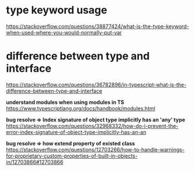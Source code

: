 # type keyword usage  
https://stackoverflow.com/questions/38877424/what-is-the-type-keyword-when-used-where-you-would-normally-put-var  

# difference between type and interface  
https://stackoverflow.com/questions/36782896/in-typescript-what-is-the-difference-between-type-and-interface  

**understand modules when using modules in TS**  
https://www.typescriptlang.org/docs/handbook/modules.html    

**bug resolve => Index signature of object type implicitly has an 'any' type**  
https://stackoverflow.com/questions/32968332/how-do-i-prevent-the-error-index-signature-of-object-type-implicitly-has-an-an  

**bug resolve => how extend property of existed class**  
https://stackoverflow.com/questions/12703266/how-to-handle-warnings-for-proprietary-custom-properties-of-built-in-objects-in/12703866#12703866
